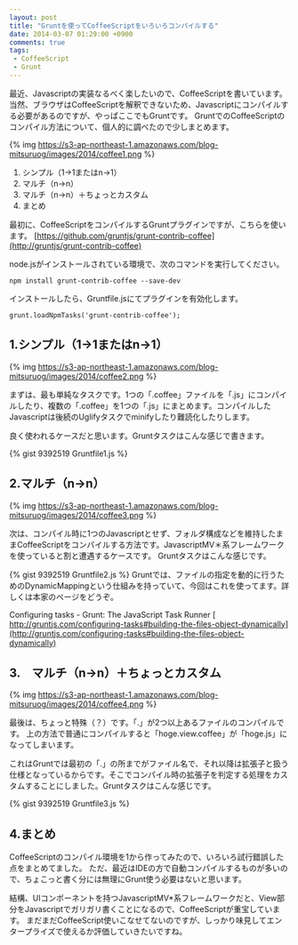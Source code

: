 ```yaml
---
layout: post
title: "Gruntを使ってCoffeeScriptをいろいろコンパイルする"
date: 2014-03-07 01:29:00 +0900
comments: true
tags: 
 - CoffeeScript
 - Grunt
---
```


最近、Javascriptの実装なるべく楽したいので、CoffeeScriptを書いています。
当然、ブラウザはCoffeeScriptを解釈できないため、Javascriptにコンパイルする必要があるのですが、やっぱここでもGruntです。
GruntでのCoffeeScriptのコンパイル方法について、個人的に調べたので少しまとめます。

<!-- more -->

{% img https://s3-ap-northeast-1.amazonaws.com/blog-mitsuruog/images/2014/coffee1.png %}

1.  シンプル（1->1またはn->1）
2.  マルチ（n->n）
3.  マルチ（n->n）＋ちょっとカスタム
4.  まとめ


最初に、CoffeeScriptをコンパイルするGruntプラグインですが、こちらを使います。
[https://github.com/gruntjs/grunt-contrib-coffee](http://gruntjs/grunt-contrib-coffee)

node.jsがインストールされている環境で、次のコマンドを実行してください。

```
npm install grunt-contrib-coffee --save-dev
```

インストールしたら、Gruntfile.jsにてプラグインを有効化します。

```
grunt.loadNpmTasks('grunt-contrib-coffee');
```

## 1.シンプル（1->1またはn->1）

{% img https://s3-ap-northeast-1.amazonaws.com/blog-mitsuruog/images/2014/coffee2.png %}

まずは、最も単純なタスクです。1つの「.coffee」ファイルを「.js」にコンパイルしたり、複数の「.coffee」を1つの「.js」にまとめます。コンパイルしたJavascriptは後続のUglifyタスクでminifyしたり難読化したりします。

良く使われるケースだと思います。Gruntタスクはこんな感じで書きます。

{% gist 9392519 Gruntfile1.js %}

## 2.マルチ（n->n）
 
{% img https://s3-ap-northeast-1.amazonaws.com/blog-mitsuruog/images/2014/coffee3.png %}

次は、コンパイル時に1つのJavascriptとせず、フォルダ構成などを維持したままCoffeeScriptをコンパイルする方法です。JavascriptMV＊系フレームワークを使っていると割と遭遇するケースです。
Gruntタスクはこんな感じです。

{% gist 9392519 Gruntfile2.js %}
Gruntでは、ファイルの指定を動的に行うためのDynamicMappingという仕組みを持っていて、今回はこれを使ってます。詳しくは本家のページをどうぞ。

Configuring tasks - Grunt: The JavaScript Task Runner
[ http://gruntjs.com/configuring-tasks#building-the-files-object-dynamically](http://gruntjs.com/configuring-tasks#building-the-files-object-dynamically)

## 3.　マルチ（n->n）＋ちょっとカスタム

{% img https://s3-ap-northeast-1.amazonaws.com/blog-mitsuruog/images/2014/coffee4.png %}

最後は、ちょっと特殊（？）です。「.」が2つ以上あるファイルのコンパイルです。
上の方法で普通にコンパイルすると「hoge.view.coffee」が「hoge.js」になってしまいます。

これはGruntでは最初の「.」の所までがファイル名で、それ以降は拡張子と扱う仕様となっているからです。そこでコンパイル時の拡張子を判定する処理をカスタムすることにしました。Gruntタスクはこんな感じです。

{% gist 9392519 Gruntfile3.js %}

## 4.まとめ 

CoffeeScriptのコンパイル環境を1から作ってみたので、いろいろ試行錯誤した点をまとめてました。
ただ、最近はIDEの方で自動コンパイルするものが多いので、ちょこっと書く分には無理にGrunt使う必要はないと思います。

結構、UIコンポーネントを持つJavascriptMV*系フレームワークだと、View部分をJavascriptでガリガリ書くことになるので、CoffeeScriptが重宝しています。
まだまだCoffeeScript使いこなせてないのですが、しっかり味見してエンタープライズで使えるか評価していきたいですね。








